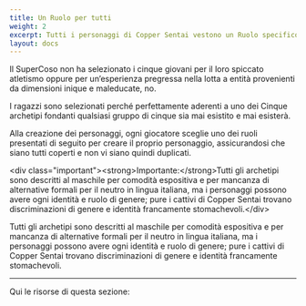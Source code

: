 ```yaml
---
title: Un Ruolo per tutti
weight: 2
excerpt: Tutti i personaggi di Copper Sentai vestono un Ruolo specifico nella fiction
layout: docs
---
```

Il SuperCoso non ha selezionato i cinque giovani per il loro spiccato atletismo oppure per un’esperienza pregressa nella lotta a entità provenienti da dimensioni inique e maleducate, no.

I ragazzi sono selezionati perché perfettamente aderenti a uno dei Cinque archetipi fondanti qualsiasi gruppo di cinque sia mai esistito e mai esisterà.

Alla creazione dei personaggi, ogni giocatore sceglie uno dei ruoli presentati di seguito per creare il proprio personaggio, assicurandosi che siano tutti coperti e non vi siano quindi duplicati. 

\<div class="important">\<strong>Importante:\</strong>Tutti gli archetipi sono descritti al maschile per comodità espositiva e per mancanza di alternative formali per il neutro in lingua italiana, ma i personaggi possono avere ogni identità e ruolo di genere; pure i cattivi di Copper Sentai trovano discriminazioni di genere e identità francamente stomachevoli.\</div>

Tutti gli archetipi sono descritti al maschile per comodità espositiva e per mancanza di alternative formali per il neutro in lingua italiana, ma i personaggi possono avere ogni identità e ruolo di genere; pure i cattivi di Copper Sentai trovano discriminazioni di genere e identità francamente stomachevoli.

***

Qui le risorse di questa sezione:
